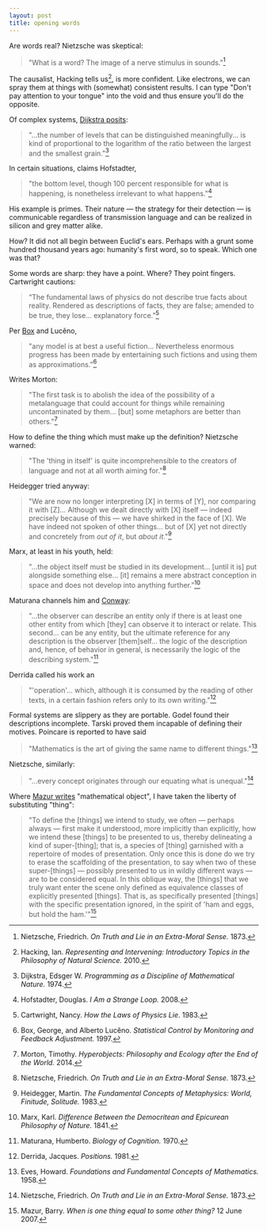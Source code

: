 ```yaml
---
layout: post
title: opening words
---
```


Are words real? Nietzsche was skeptical:

> "What is a word? The image of a nerve stimulus in sounds."[^1]

The causalist, Hacking tells us[^2], is more confident. Like electrons, we can spray them at things with (somewhat) consistent results. I can type "Don't pay attention to your tongue" into the void and thus ensure you'll do the opposite.

Of complex systems, [Dijkstra posits](https://www.cs.utexas.edu/~EWD/transcriptions/EWD03xx/EWD361.html):

> "...the number of levels that can be distinguished meaningfully... is kind of proportional to the logarithm of the ratio between the largest and the smallest grain."[^3]

In certain situations, claims Hofstadter,

> "the bottom level, though 100 percent responsible for what is happening, is nonetheless irrelevant to what happens."[^4]

His example is primes. Their nature &mdash; the strategy for their detection &mdash; is communicable regardless of transmission language and can be realized in silicon and grey matter alike.

How? It did not all begin between Euclid's ears. Perhaps with a grunt some hundred thousand years ago: humanity's first word, so to speak. Which one was that?

Some words are sharp: they have a point. Where? They point fingers. Cartwright cautions:

> “The fundamental laws of physics do not describe true facts about reality. Rendered as descriptions of facts, they are false; amended to be true, they lose... explanatory force.”[^5]

Per [Box](https://en.wikipedia.org/wiki/All_models_are_wrong) and Lucěno,

> "any model is at best a useful fiction... Nevertheless enormous progress has been made by entertaining such fictions and using them as approximations."[^6]

Writes Morton:

> "The first task is to abolish the idea of the possibility of a metalanguage that could account for things while remaining uncontaminated by them... [but] some metaphors are better than others."[^7]

How to define the thing which must make up the definition? Nietzsche warned:

> "The 'thing in itself' is quite incomprehensible to the creators of language and not at all worth aiming for."[^1]

Heidegger tried anyway:

> "We are now no longer interpreting [X] in terms of [Y], nor comparing it with [Z]... Although we dealt directly with [X] itself &mdash; indeed precisely because of this &mdash; we have shirked in the face of [X]. We have indeed not spoken of other things... but of [X] yet not directly and concretely from *out of it*, but *about it*."[^8]

Marx, at least in his youth, held:

> "...the object itself must be studied in its development... [until it is] put alongside something else... [it] remains a mere abstract conception in space and does not develop into anything further.”[^9]

Maturana channels him and [Conway](https://en.wikipedia.org/wiki/Conway%27s_law):

> "...the observer can describe an entity only if there is at least one other entity from which [they] can observe it to interact or relate. This second... can be any entity, but the ultimate reference for any description is the observer [them]self... the logic of the description and, hence, of behavior in general, is necessarily the logic of the describing system."[^10]

Derrida called his work an

> "'operation'... which, although it is consumed by the reading of other texts, in a certain fashion refers only to its own writing."[^11]

Formal systems are slippery as they are portable. Godel found their descriptions incomplete. Tarski proved them incapable of defining their motives. Poincare is reported to have said

> "Mathematics is the art of giving the same name to different things."[^12]

Nietzsche, similarly:

> "...every concept originates through our equating what is unequal."[^1]

Where [Mazur writes](http://abel.math.harvard.edu/~mazur/preprints/when_is_one.pdf) "mathematical object", I have taken the liberty of substituting "thing":

> "To define the [things] we intend to study, we often &mdash; perhaps always &mdash; first make it understood, more implicitly than explicitly, how we intend these [things] to be presented to us, thereby delineating a kind of super-[thing]; that is, a species of [thing] garnished with a repertoire of modes of presentation. Only once this is done do we try to erase the scaffolding of the presentation, to say when two of these super-[things] &mdash; possibly presented to us in wildly different ways &mdash; are to be considered equal. In this oblique way, the [things] that we truly want enter the scene only defined as equivalence classes of explicitly presented [things]. That is, as specifically presented [things] with the specific presentation ignored, in the spirit of 'ham and eggs, but hold the ham.'"[^13]

[^1]: Nietzsche, Friedrich. *On Truth and Lie in an Extra-Moral Sense.* 1873.

[^2]: Hacking, Ian. *Representing and Intervening: Introductory Topics in the Philosophy of Natural Science.* 2010.

[^3]: Dijkstra, Edsger W. *Programming as a Discipline of Mathematical Nature.* 1974.

[^4]: Hofstadter, Douglas. *I Am a Strange Loop.* 2008.

[^5]: Cartwright, Nancy. *How the Laws of Physics Lie*. 1983.

[^6]: Box, George, and Alberto Lucěno. *Statistical Control by Monitoring and Feedback Adjustment.* 1997.

[^7]: Morton, Timothy. *Hyperobjects: Philosophy and Ecology after the End of the World.* 2014.

[^8]: Heidegger, Martin. *The Fundamental Concepts of Metaphysics: World, Finitude, Solitude.* 1983.

[^9]: Marx, Karl. *Difference Between the Democritean and Epicurean Philosophy of Nature.* 1841.

[^10]: Maturana, Humberto. *Biology of Cognition.* 1970.

[^11]: Derrida, Jacques. *Positions.* 1981.

[^12]: Eves, Howard. *Foundations and Fundamental Concepts of Mathematics.* 1958.

[^13]: Mazur, Barry. *When is one thing equal to some other thing?* 12 June 2007.

